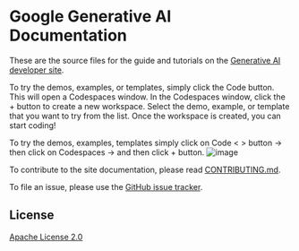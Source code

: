 # Google Generative AI Documentation

These are the source files for the guide and tutorials on
the [Generative AI developer site](https://developers.generativeai.google/).

To try the demos, examples, or templates, simply click the Code button. This will open a Codespaces window. In the Codespaces window, click the + button to create a new workspace. Select the demo, example, or template that you want to try from the list. Once the workspace is created, you can start coding!

To try the demos, examples, templates simply click on Code < > button -> then click on Codespaces -> and then click + button. 
![image](https://github.com/TouchstoneTheGreat/generative-ai-docs/assets/101004444/806e22cf-8bb1-4287-ae31-0d797da44dd6)


To contribute to the site documentation, please read
[CONTRIBUTING.md](CONTRIBUTING.md).

To file an issue, please use the
[GitHub issue tracker](https://github.com/google/generative-ai-docs/issues/new).

## License

[Apache License 2.0](LICENSE)

